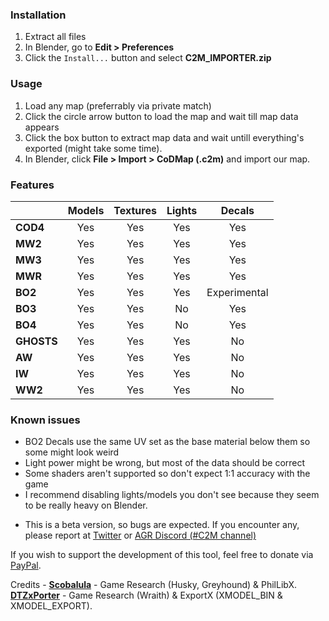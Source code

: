 ### Installation
1. Extract all files
2. In Blender, go to **Edit > Preferences**
3. Click the `Install...` button and select **C2M_IMPORTER.zip**

### Usage
1. Load any map (preferrably via private match)
2. Click the circle arrow button to load the map and wait till map data appears
3. Click the box button to extract map data and wait untill everything's exported (might take some time).
4. In Blender, click **File > Import > CoDMap (.c2m)** and import our map.

### Features

|                |     Models     |    Textures    |     Lights     |     Decals     |
| -------------  | :-----------:  | :-----------:  | :-----------:  | :-----------:  |
|    **COD4**    |      Yes       |      Yes       |      Yes       |      Yes       |
|    **MW2**     |      Yes       |      Yes       |      Yes       |      Yes       |
|    **MW3**     |      Yes       |      Yes       |      Yes       |      Yes       |
|    **MWR**     |      Yes       |      Yes       |      Yes       |      Yes       |
|    **BO2**     |      Yes       |      Yes       |      Yes       |  Experimental  |
|    **BO3**     |      Yes       |      Yes       |      No        |      Yes       |
|    **BO4**     |      Yes       |      Yes       |      No        |      Yes       |
|   **GHOSTS**   |      Yes       |      Yes       |      Yes       |      No        |
|    **AW**      |      Yes       |      Yes       |      Yes       |      No        |
|    **IW**      |      Yes       |      Yes       |      Yes       |      No        |
|    **WW2**     |      Yes       |      Yes       |      Yes       |      No        |

### Known issues
- BO2 Decals use the same UV set as the base material below them so some might look weird
- Light power might be wrong, but most of the data should be correct
- Some shaders aren't supported so don't expect 1:1 accuracy with the game
- I recommend disabling lights/models you don't see because they seem to be really heavy on Blender.

* This is a beta version, so bugs are expected. If you encounter any, please report at [Twitter](https://twitter.com/SHEILANff) or [AGR Discord (#C2M channel)](https://discord.gg/JcEvDBH)


If you wish to support the development of this tool, feel free to donate via [PayPal](https://paypal.me/ksheilan).

Credits -
[**Scobalula**](https://github.com/Scobalula) - Game Research (Husky, Greyhound) & PhilLibX.
[**DTZxPorter**](https://github.com/dtzxporter) - Game Research (Wraith) & ExportX (XMODEL_BIN & XMODEL_EXPORT).
